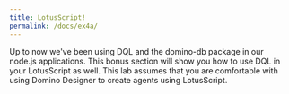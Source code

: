 ```yaml
---
title: LotusScript!
permalink: /docs/ex4a/
---
```


Up to now we've been using DQL and the domino-db package in our node.js applications. This bonus section will show you how to use DQL in your LotusScript as well.  This lab assumes that you are comfortable with using Domino Designer to create agents using LotusScript.
